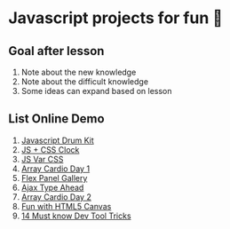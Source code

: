 # Javascript projects for fun 🕺

## Goal after lesson

1. Note about the new knowledge
2. Note about the difficult knowledge
3. Some ideas can expand based on lesson

## List Online Demo

1. [Javascript Drum Kit](#)
2. [JS + CSS Clock](http://codepen.io/quangnd/full/qRVejz/)
3. [JS Var CSS](http://codepen.io/quangnd/full/jyKLQb/)
4. [Array Cardio Day 1](http://codepen.io/quangnd/full/YNOZpZ/)
5. [Flex Panel Gallery](http://codepen.io/quangnd/full/YNMzqZ/)
6. [Ajax Type Ahead](http://codepen.io/quangnd/full/xgNKmN/)
7. [Array Cardio Day 2](http://codepen.io/quangnd/pen/YNmqgM)
8. [Fun with HTML5 Canvas](http://codepen.io/quangnd/full/VpwPLG/)
9. [14 Must know Dev Tool Tricks]()


